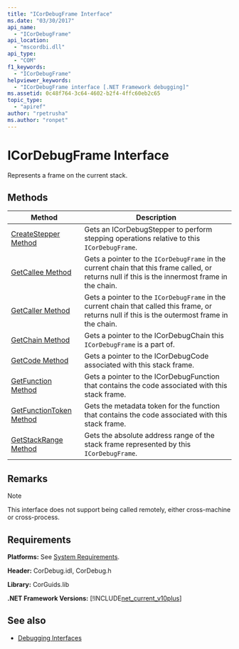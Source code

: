 ```yaml
---
title: "ICorDebugFrame Interface"
ms.date: "03/30/2017"
api_name: 
  - "ICorDebugFrame"
api_location: 
  - "mscordbi.dll"
api_type: 
  - "COM"
f1_keywords: 
  - "ICorDebugFrame"
helpviewer_keywords: 
  - "ICorDebugFrame interface [.NET Framework debugging]"
ms.assetid: 0c48f764-3c64-4602-b2f4-4ffc60eb2c65
topic_type: 
  - "apiref"
author: "rpetrusha"
ms.author: "ronpet"
---
```

# ICorDebugFrame Interface

Represents a frame on the current stack.  
  
## Methods  
  
|Method|Description|  
|------------|-----------------|  
|[CreateStepper Method](../../../../docs/framework/unmanaged-api/debugging/icordebugframe-createstepper-method.md)|Gets an ICorDebugStepper to perform stepping operations relative to this `ICorDebugFrame`.|  
|[GetCallee Method](../../../../docs/framework/unmanaged-api/debugging/icordebugframe-getcallee-method.md)|Gets a pointer to the `ICorDebugFrame` in the current chain that this frame called, or returns null if this is the innermost frame in the chain.|  
|[GetCaller Method](../../../../docs/framework/unmanaged-api/debugging/icordebugframe-getcaller-method.md)|Gets a pointer to the `ICorDebugFrame` in the current chain that called this frame, or returns null if this is the outermost frame in the chain.|  
|[GetChain Method](../../../../docs/framework/unmanaged-api/debugging/icordebugframe-getchain-method.md)|Gets a pointer to the ICorDebugChain this `ICorDebugFrame` is a part of.|  
|[GetCode Method](../../../../docs/framework/unmanaged-api/debugging/icordebugframe-getcode-method.md)|Gets a pointer to the ICorDebugCode associated with this stack frame.|  
|[GetFunction Method](../../../../docs/framework/unmanaged-api/debugging/icordebugframe-getfunction-method.md)|Gets a pointer to the ICorDebugFunction that contains the code associated with this stack frame.|  
|[GetFunctionToken Method](../../../../docs/framework/unmanaged-api/debugging/icordebugframe-getfunctiontoken-method.md)|Gets the metadata token for the function that contains the code associated with this stack frame.|  
|[GetStackRange Method](../../../../docs/framework/unmanaged-api/debugging/icordebugframe-getstackrange-method.md)|Gets the absolute address range of the stack frame represented by this `ICorDebugFrame`.|  
  
## Remarks  
  
> [!NOTE]
>  This interface does not support being called remotely, either cross-machine or cross-process.  
  
## Requirements  
 **Platforms:** See [System Requirements](../../../../docs/framework/get-started/system-requirements.md).  
  
 **Header:** CorDebug.idl, CorDebug.h  
  
 **Library:** CorGuids.lib  
  
 **.NET Framework Versions:** [!INCLUDE[net_current_v10plus](../../../../includes/net-current-v10plus-md.md)]  
  
## See also

- [Debugging Interfaces](../../../../docs/framework/unmanaged-api/debugging/debugging-interfaces.md)
